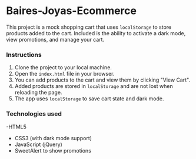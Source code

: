 # Baires-Joyas-Ecommerce


This project is a mock shopping cart that uses `localStorage` to store products added to the cart. Included is the ability to activate a dark mode, view promotions, and manage your cart.

### Instructions

1. Clone the project to your local machine.
2. Open the `index.html` file in your browser.
3. You can add products to the cart and view them by clicking "View Cart".
4. Added products are stored in `localStorage` and are not lost when reloading the page.
5. The app uses `localStorage` to save cart state and dark mode.

### Technologies used

-HTML5
- CSS3 (with dark mode support)
- JavaScript (jQuery)
- SweetAlert to show promotions
